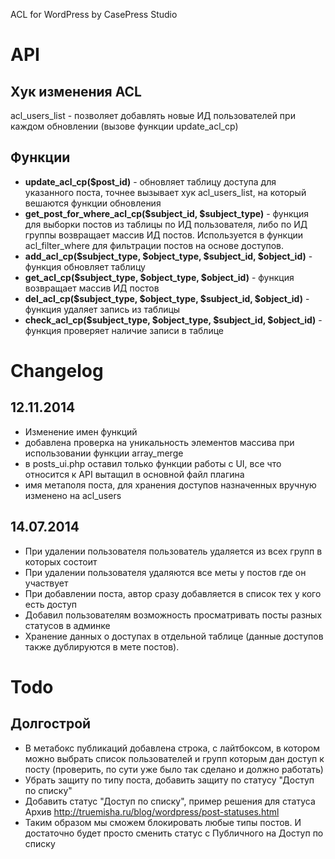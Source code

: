 ACL for WordPress by CasePress Studio


# API

## Хук изменения ACL
acl_users_list - позволяет добавлять новые ИД пользователей при каждом обновлении (вызове функции update_acl_cp)

## Функции
- **update_acl_cp($post_id)** - обновляет таблицу доступа для указанного поста, точнее вызывает хук acl_users_list, на который вешаются функции обновления
- **get_post_for_where_acl_cp($subject_id, $subject_type)** - функция для выборки постов из таблицы по ИД пользователя, либо по ИД группы возвращает массив ИД постов. Используется в функции acl_filter_where для фильтрации постов на основе доступов.
- **add_acl_cp($subject_type, $object_type, $subject_id, $object_id)** - функция обновляет таблицу
- **get_acl_cp($subject_type, $object_type, $object_id)** - функция возвращает массив ИД постов
- **del_acl_cp($subject_type, $object_type, $subject_id, $object_id)** - функция удаляет запись из таблицы
- **check_acl_cp($subject_type, $object_type, $subject_id, $object_id)** - функция проверяет наличие записи в таблице


# Changelog 

## 12.11.2014
* Изменение имен функций
* добавлена проверка на уникальность элементов массива при использовании функции array_merge
* в posts_ui.php оставил только функции работы с UI, все что относится к API вытащил в основной файл плагина 
* имя метаполя поста, для хранения доступов назначенных вручную изменено на acl_users


## 14.07.2014
* При удалении пользователя пользователь удаляется из всех групп в которых состоит
* При удалении пользователя удаляются все меты у постов где он участвует
* При добавлении поста, автор сразу добавляется в список тех у кого есть доступ
* Добавил пользователям возможность просматривать посты разных статусов в админке
* Хранение данных о доступах в отдельной таблице (данные доступов также дублируются в мете постов).

# Todo
## Долгострой
- В метабокс публикаций добавлена строка, с лайтбоксом, в котором можно выбрать список пользователей и групп которым дан доступ к посту (проверить, по сути уже было так сделано и должно работать)
- Убрать защиту по типу поста, добавить защиту по статусу "Доступ по списку"
- Добавить статус "Доступ по списку", пример решения для статуса Архив http://truemisha.ru/blog/wordpress/post-statuses.html
- Таким образом мы сможем блокировать любые типы постов. И достаточно будет просто сменить статус с Публичного на Доступ по списку
